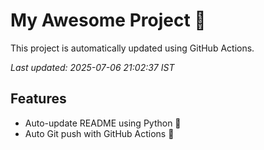 # My Awesome Project 🚀

This project is automatically updated using GitHub Actions.

_Last updated: 2025-07-06 21:02:37 IST_

## Features
- Auto-update README using Python 🐍
- Auto Git push with GitHub Actions 🤖
